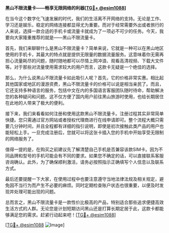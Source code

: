 **黑山不限流量卡——畅享无限网络的利器[[TG💪+ @esim1088](https://t.me/s/esim1088)]**

在当今这个数字化飞速发展的时代，我们的生活离不开网络的支持。无论是工作、学习还是娱乐，稳定的网络连接都显得尤为重要。而对于经常需要外出或者旅行的人来说，选择一款合适的手机卡或流量卡就成为了一项必不可少的任务。今天，我要向大家隆重推荐的就是——黑山不限流量卡。

首先，我们来聊聊什么是黑山不限流量卡？简单来说，它就是一种可以在黑山地区使用的手机卡，其最大的特点就是提供无限量的数据流量服务。这意味着你无需再担心流量耗尽的问题，随时随地都可以尽情上网冲浪、观看高清视频、下载大文件等。对于那些对流量使用需求较大的用户而言，这款卡无疑是一个绝佳的选择。

那么，为什么说黑山不限流量卡如此吸引人呢？首先，它的价格非常实惠。相比起其他国家或地区的漫游资费，黑山不限流量卡的价格可以说是相当亲民了。而且，它还支持多种语言的服务，包括中文在内的多国语言客服团队随时待命，帮助解决您的各种疑问和问题。这不仅方便了国内用户前往黑山旅游时使用，也给长期居住在此地的人带来了极大的便利。

接下来，我们来看看如何注册和使用这款黑山不限流量卡。注册过程其实非常简单快捷。您只需通过官方网站或者授权代理商进行在线申请即可。整个流程大概只需要几分钟时间，并且全程都有详细的指引说明，即使是初次接触此类产品的用户也能轻松上手。一旦完成注册后，您就可以将这张卡插入您的手机中开始享受无限制的网络服务了。

值得一提的是，在购买之前建议先了解清楚自己手机是否兼容该款SIM卡。因为不同品牌和型号的手机可能会有不同的要求。如果您不确定的话，可以直接联系客服咨询确认。此外，为了确保顺利激活，请务必按照指示正确填写个人信息以及联系方式。

最后还要提醒一下大家，在使用过程中也要注意遵守当地法律法规及相关规定，避免因不当行为而产生不必要的麻烦。同时定期检查账户状态也很重要，以便及时发现并处理可能出现的问题。

总而言之，黑山不限流量卡是一款性价比极高的产品，特别适合那些追求便捷高效生活方式的人群。无论您是计划短期访问黑山还是打算长期定居于此，这款卡都能够满足您的需求。赶紧行动起来吧！[[TG💪+ @esim1088](https://t.me/s/esim1088)]

[[TG💪+ @esim1088](https://t.me/s/esim1088) ![Image](https://i.postimg.cc/4NQfJmqS/Snipaste-2025-05-13-00-14-12.png)]